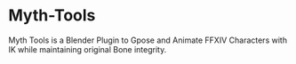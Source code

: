 # Myth-Tools
Myth Tools is a Blender Plugin to Gpose and Animate FFXIV Characters with IK while maintaining original Bone integrity. 
